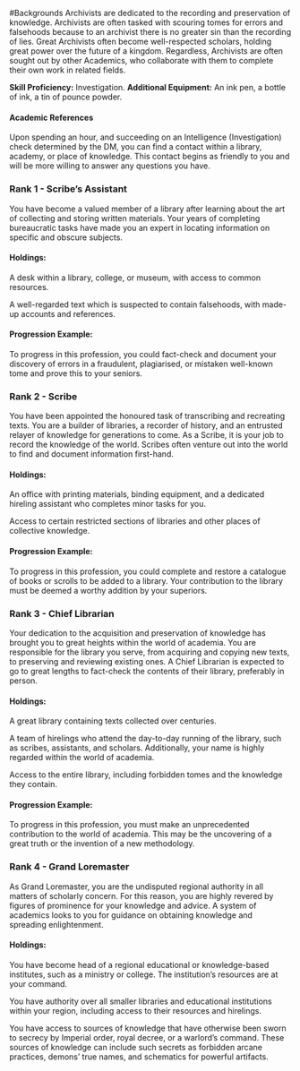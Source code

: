 #Backgrounds
Archivists are dedicated to the recording and preservation of knowledge. Archivists are often tasked with scouring tomes for errors and falsehoods because to an archivist there is no greater sin than the recording of lies. Great Archivists often become well-respected scholars, holding great power over the future of a kingdom. Regardless, Archivists are often sought out by other Academics, who collaborate with them to complete their own work in related fields.

**Skill Proficiency:** Investigation.
**Additional Equipment:** An ink pen, a bottle of ink, a tin of pounce powder.

#### Academic References
Upon spending an hour, and succeeding on an Intelligence (Investigation) check determined by the DM, you can find a contact within a library, academy, or place of knowledge. This contact begins as friendly to you and will be more willing to answer any questions you have.

### Rank 1 - Scribe’s Assistant
You have become a valued member of a library after learning about the art of collecting and storing written materials. Your years of completing bureaucratic tasks have made you an expert in locating information on specific and obscure subjects.

#### Holdings:
A desk within a library, college, or museum, with access to common resources.

A well-regarded text which is suspected to contain falsehoods, with made-up accounts and references.

#### Progression Example:
To progress in this profession, you could fact-check and document your discovery of errors in a fraudulent, plagiarised, or mistaken well-known tome and prove this to your seniors.

### Rank 2 - Scribe
You have been appointed the honoured task of transcribing and recreating texts. You are a builder of libraries, a recorder of history, and an entrusted relayer of knowledge for generations to come. As a Scribe, it is your job to record the knowledge of the world. Scribes often venture out into the world to find and document information first-hand.

#### Holdings:
An office with printing materials, binding equipment, and a dedicated hireling assistant who completes minor tasks for you.

Access to certain restricted sections of libraries and other places of collective knowledge.

#### Progression Example:
To progress in this profession, you could complete and restore a catalogue of books or scrolls to be added to a library. Your contribution to the library must be deemed a worthy addition by your superiors.

### Rank 3 - Chief Librarian
Your dedication to the acquisition and preservation of knowledge has brought you to great heights within the world of academia. You are responsible for the library you serve, from acquiring and copying new texts, to preserving and reviewing existing ones. A Chief Librarian is expected to go to great lengths to fact-check the contents of their library, preferably in person.

#### Holdings:
A great library containing texts collected over centuries.

A team of hirelings who attend the day-to-day running of the library, such as scribes, assistants, and scholars. Additionally, your name is highly regarded within the world of academia.

Access to the entire library, including forbidden tomes and the knowledge they contain.

#### Progression Example:
To progress in this profession, you must make an unprecedented contribution to the world of academia. This may be the uncovering of a great truth or the invention of a new methodology.

### Rank 4 - Grand Loremaster
As Grand Loremaster, you are the undisputed regional authority in all matters of scholarly concern. For this reason, you are highly revered by figures of prominence for your knowledge and advice. A system of academics looks to you for guidance on obtaining knowledge and spreading enlightenment.

#### Holdings:
You have become head of a regional educational or knowledge-based institutes, such as a ministry or college. The institution’s resources are at your command.

You have authority over all smaller libraries and educational institutions within your region, including access to their resources and hirelings.

You have access to sources of knowledge that have otherwise been sworn to secrecy by Imperial order, royal decree, or a warlord’s command. These sources of knowledge can include such secrets as forbidden arcane practices, demons’ true names, and schematics for powerful artifacts.